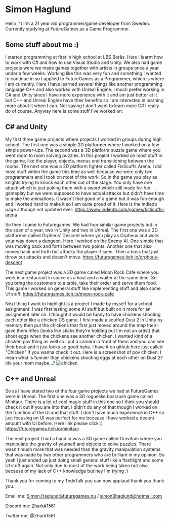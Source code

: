 # Simon Haglund

Hello :^)
I'm a 21 year old programmer/game developer from Sweden. Currently studying at FutureGames as a Game Programmer.

## Some stuff about me :)
I started programming at first in high school at LBS Borås. Here I learnt how to work with C# and how to use Visual Studio and Unity. We also had game projects were we made games together with artists in groups once a year under a few weeks. Working like this was very fun and something I wanted to continue in so I applied to FutureGames as a Programmer, which is where I am currently. Here I have learned several things like another programming language C++ and also worked with Unreal Engine. I much prefer working in C# and Unity since I have more experience with it and am just better at it but C++ and Unreal Engine have their benefits so I am interested in learning more about it when I can. Not saying I don't want to learn more C# I really do of course. Anyway here is some stuff I've worked on:

## C# and Unity
My first three game projects where projects I worked in groups during high school. The first one was a simple 2D platformer where I worked on a few simple power-ups. The second was a 3D platform puzzle game where you went room to room solving puzzles. In this project I worked on most stuff in the game, like the player, objects, menus and transitioning between the rooms. The next one was a 2D platform fighter called Fisticuffs Arena. I did most stuff within the game this time as well because we were only two programmers and I took on most of the work. So in the game you play as knights trying to knock each other out of the stage. You only have one attack which is just poking them with a sword which still made for fun gameplay but we were supposed to have actual attacks but didn't have time to make the animations. It wasn't that good of a game but it was fun enough and I worked hard to make it so I am quite proud of it. Here is the indiedb page although not updated ever: https://www.indiedb.com/games/fisticuffs-arena 

So then I came to Futuregames. We had four similar game projects but in the span of a year, two in Unity and two in Unreal. The first one was a 2D platformer called Orpheus' Descent where you play as Orpheus and work your way down a dungeon. Here I worked on the Enemy AI. One simple that was moving back and forth between two points. Another one that also moves back and forth but attacks the player if seen. Then a boss that just throw out attacks and doesn't move. https://futuregames.itch.io/orpheus-descent

The next game project was a 3D game called Moon Rock Cafe where you work in a restaurant in space as a host and a waiter at the same time. So you bring the customers to a table, take their order and serve them food. This game I worked on general stuff like implementing stuff and also some UI stuff. https://futuregames.itch.io/moon-rock-cafe

Next thing I want to highlight is a project I made by myself for a school assignment. I was first testing some AI stuff but built on it more for an assignment later on. I thought it would be funny to have chickens shooting each other like a chicken CS game. I first made a scuffed Dust 2 in Unity by memory then put the chickens that first just moved around the map then I gave them rifles (looks like sticks they're holding but I'm not an artist) that shoot eggs when the chickens see another chicken. I wanted kind of a chicken pov thing as well so i put a camera in front of them and you can see their beak and it just looks so good haha. I have it on github here just called "Chicken" if you wanna check it out. Here is a screenshot of pov chicken. I mean what is funnier than chickens shooting eggs at each other on Dust 2? Idk your mom maybe...?
![chicken](https://user-images.githubusercontent.com/90894641/212319239-40f63049-40a4-4aff-a5bf-ede742dc09db.PNG)



## C++ and Unreal
So as I have stated two of the four game projects we had at FutureGames were in Unreal. The first one was a 3D roguelike bossrush game called Minitaur. There is a lot of cool magic stuff in this one so I think you should check it out if you are into that. I didn't do any of that though I worked on the function of the UI and that stuff. I don't have much experience in C++ so just focusing on UI was perfect for me because I have worked a decent amount with UI before. Here link please click :) https://futuregames.itch.io/minitaur

The next project I had a hand in was a 3D game called Gravitum where you manipulate the gravity of yourself and objects to solve puzzles. There wasn't much more that was needed than the gravity manipulation systems that was made by two other programmers who are brilliant in my opinion. So yeah I just ended up just doing small general stuff like a flashlight and some UI stuff again. Not only due to most of the work being taken but also because of my lack of C++ knowledge but hey I'm trying ;)



Thank you for coming to my TedxTalk you can now applaud thank you thank you.

Email me: Simon.Haglund@futuregames.nu / simon6haglund@hotmail.com

Discord me: Zhark#1561

Twitter me: @Zhark1561
